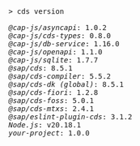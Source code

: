 <!-- this file is automatically generated and updated by a github action -->
<pre class="log">
> cds version

<em>@cap-js/asyncapi</em>: 1.0.2
<em>@cap-js/cds-types</em>: 0.8.0
<em>@cap-js/db-service</em>: 1.16.0
<em>@cap-js/openapi</em>: 1.1.0
<em>@cap-js/sqlite</em>: 1.7.7
<em>@sap/cds</em>: 8.5.1
<em>@sap/cds-compiler</em>: 5.5.2
<em>@sap/cds-dk (global)</em>: 8.5.1
<em>@sap/cds-fiori</em>: 1.2.8
<em>@sap/cds-foss</em>: 5.0.1
<em>@sap/cds-mtxs</em>: 2.4.1
<em>@sap/eslint-plugin-cds</em>: 3.1.2
<em>Node.js</em>: v20.18.1
<em>your-project</em>: 1.0.0
</pre>
